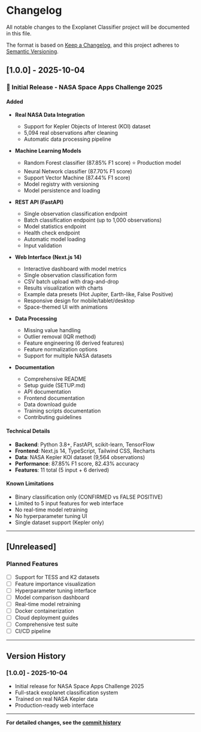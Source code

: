 # Changelog

All notable changes to the Exoplanet Classifier project will be documented in this file.

The format is based on [Keep a Changelog](https://keepachangelog.com/en/1.0.0/),
and this project adheres to [Semantic Versioning](https://semver.org/spec/v2.0.0.html).

## [1.0.0] - 2025-10-04

### 🎉 Initial Release - NASA Space Apps Challenge 2025

#### Added
- **Real NASA Data Integration**
  - Support for Kepler Objects of Interest (KOI) dataset
  - 5,094 real observations after cleaning
  - Automatic data processing pipeline

- **Machine Learning Models**
  - Random Forest classifier (87.85% F1 score) ⭐ Production model
  - Neural Network classifier (87.70% F1 score)
  - Support Vector Machine (87.44% F1 score)
  - Model registry with versioning
  - Model persistence and loading

- **REST API (FastAPI)**
  - Single observation classification endpoint
  - Batch classification endpoint (up to 1,000 observations)
  - Model statistics endpoint
  - Health check endpoint
  - Automatic model loading
  - Input validation

- **Web Interface (Next.js 14)**
  - Interactive dashboard with model metrics
  - Single observation classification form
  - CSV batch upload with drag-and-drop
  - Results visualization with charts
  - Example data presets (Hot Jupiter, Earth-like, False Positive)
  - Responsive design for mobile/tablet/desktop
  - Space-themed UI with animations

- **Data Processing**
  - Missing value handling
  - Outlier removal (IQR method)
  - Feature engineering (6 derived features)
  - Feature normalization options
  - Support for multiple NASA datasets

- **Documentation**
  - Comprehensive README
  - Setup guide (SETUP.md)
  - API documentation
  - Frontend documentation
  - Data download guide
  - Training scripts documentation
  - Contributing guidelines

#### Technical Details
- **Backend**: Python 3.8+, FastAPI, scikit-learn, TensorFlow
- **Frontend**: Next.js 14, TypeScript, Tailwind CSS, Recharts
- **Data**: NASA Kepler KOI dataset (9,564 observations)
- **Performance**: 87.85% F1 score, 82.43% accuracy
- **Features**: 11 total (5 input + 6 derived)

#### Known Limitations
- Binary classification only (CONFIRMED vs FALSE POSITIVE)
- Limited to 5 input features for web interface
- No real-time model retraining
- No hyperparameter tuning UI
- Single dataset support (Kepler only)

---

## [Unreleased]

### Planned Features
- [ ] Support for TESS and K2 datasets
- [ ] Feature importance visualization
- [ ] Hyperparameter tuning interface
- [ ] Model comparison dashboard
- [ ] Real-time model retraining
- [ ] Docker containerization
- [ ] Cloud deployment guides
- [ ] Comprehensive test suite
- [ ] CI/CD pipeline

---

## Version History

### [1.0.0] - 2025-10-04
- Initial release for NASA Space Apps Challenge 2025
- Full-stack exoplanet classification system
- Trained on real NASA Kepler data
- Production-ready web interface

---

**For detailed changes, see the [commit history](https://github.com/Rappid-exe/NASA-Space-App/commits/main)**

